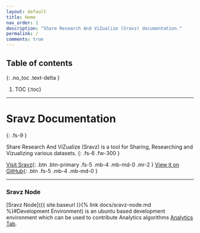 ```yaml
---
layout: default
title: Home
nav_order: 1
description: "Share Research And ViZualize (Sravz) documentation."
permalink: /
comments: true
---
```


## Table of contents
{: .no_toc .text-delta }

1. TOC
{:toc}

---
# Sravz Documentation
{: .fs-9 }

Share Research And ViZualize (Sravz) is a tool for Sharing, Researching and Vizualizing various datasets.
{: .fs-6 .fw-300 }

[Visit Sravz](https://sravz.com/){: .btn .btn-primary .fs-5 .mb-4 .mb-md-0 .mr-2 } [View it on GitHub](https://github.com/sravzpublic/training){: .btn .fs-5 .mb-4 .mb-md-0 }

---

### Sravz Node

[Sravz Node]({{ site.baseurl }}{% link docs/sravz-node.md %}#Development Environment) is an ubuntu based development environment which can be used to contribute Analytics algorithms [Analytics Tab](https://sravz.com).

